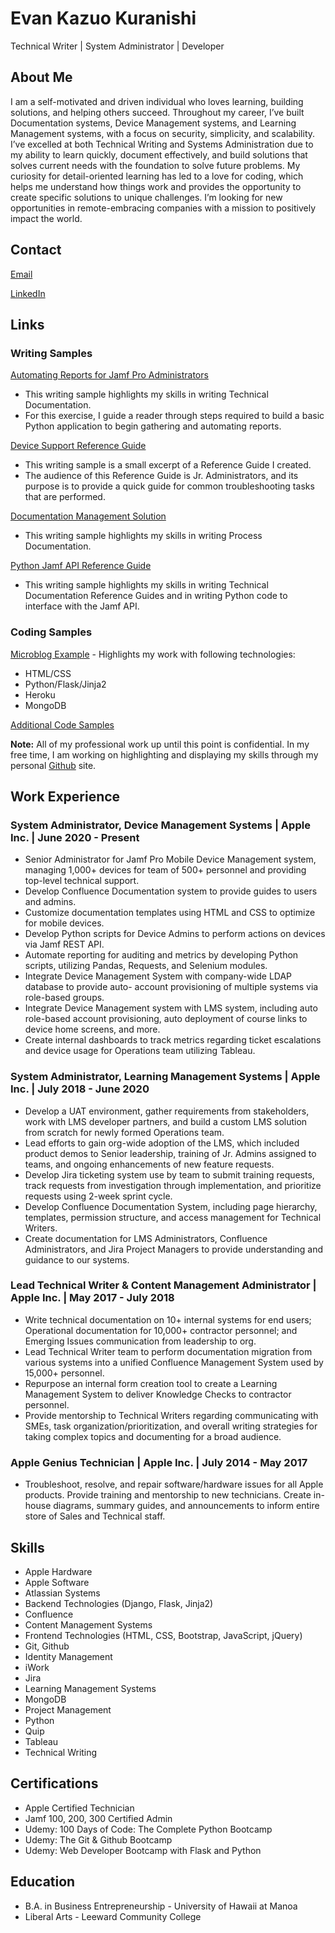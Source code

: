 # Evan Kazuo Kuranishi
Technical Writer | System Administrator | Developer

## About Me

I am a self-motivated and driven individual who loves learning, building solutions, and helping others succeed. Throughout my career, I’ve built Documentation systems, Device Management systems, and Learning Management systems, with a focus on security, simplicity, and scalability. I’ve excelled at both Technical Writing and Systems Administration due to my ability to learn quickly, document effectively, and build solutions that solves current needs with the foundation to solve future problems. My curiosity for detail-oriented learning has led to a love for coding, which helps me understand how things work and provides the opportunity to create specific solutions to unique challenges. I’m looking for new opportunities in remote-embracing companies with a mission to positively impact the world.

## Contact

[Email](mailto:ekuranishi@gmail.com)

[LinkedIn](https://www.linkedin.com/in/evankuranishi)

## Links

### Writing Samples

[Automating Reports for Jamf Pro Administrators](https://github.com/kazuo459/writing-samples/blob/main/automating-reports-for-jamf-pro-administrators.md)

- This writing sample highlights my skills in writing Technical Documentation.
- For this exercise, I guide a reader through steps required to build a basic Python application to begin gathering and automating reports. 

[Device Support Reference Guide](https://github.com/kazuo459/writing-samples/blob/main/device-support-reference-guide.md)

- This writing sample is a small excerpt of a Reference Guide I created. 
- The audience of this Reference Guide is Jr. Administrators, and its purpose is to provide a quick guide for common troubleshooting tasks that are performed. 

[Documentation Management Solution](https://github.com/kazuo459/writing-samples/blob/main/documentation-management-solution.md)

- This writing sample highlights my skills in writing Process Documentation.

[Python Jamf API Reference Guide](https://github.com/kazuo459/writing-samples/blob/main/python-jamf-api-guide.md)

- This writing sample highlights my skills in writing Technical Documentation Reference Guides and in writing Python code to interface with the Jamf API.

### Coding Samples

[Microblog Example](https://kazuo459-microblog.herokuapp.com) - Highlights my work with following technologies:
- HTML/CSS
- Python/Flask/Jinja2
- Heroku
- MongoDB

[Additional Code Samples](https://github.com/kazuo459/portfolio-scripts)

**Note:** All of my professional work up until this point is confidential. In my free time, I am working on highlighting and displaying my skills through my personal [Github](https://github.com/kazuo459) site.

## Work Experience

### System Administrator, Device Management Systems | Apple Inc. | June 2020 - Present

- Senior Administrator for Jamf Pro Mobile Device Management system, managing 1,000+ devices for team of 500+ personnel and providing top-level technical support.
- Develop Confluence Documentation system to provide guides to users and admins.
- Customize documentation templates using HTML and CSS to optimize for mobile devices.
- Develop Python scripts for Device Admins to perform actions on devices via Jamf REST API.
- Automate reporting for auditing and metrics by developing Python scripts, utilizing Pandas, Requests, and Selenium modules.
- Integrate Device Management System with company-wide LDAP database to provide auto- account provisioning of multiple systems via role-based groups.
- Integrate Device Management system with LMS system, including auto role-based account provisioning, auto deployment of course links to device home screens, and more.
- Create internal dashboards to track metrics regarding ticket escalations and device usage for Operations team utilizing Tableau.

### System Administrator, Learning Management Systems | Apple Inc. | July 2018 - June 2020

- Develop a UAT environment, gather requirements from stakeholders, work with LMS developer partners, and build a custom LMS solution from scratch for newly formed Operations team.
- Lead efforts to gain org-wide adoption of the LMS, which included product demos to Senior leadership, training of Jr. Admins assigned to teams, and ongoing enhancements of new feature requests.
- Develop Jira ticketing system use by team to submit training requests, track requests from investigation through implementation, and prioritize requests using 2-week sprint cycle.
- Develop Confluence Documentation System, including page hierarchy, templates, permission structure, and access management for Technical Writers.
- Create documentation for LMS Administrators, Confluence Administrators, and Jira Project Managers to provide understanding and guidance to our systems.

### Lead Technical Writer & Content Management Administrator | Apple Inc. | May 2017 - July 2018

- Write technical documentation on 10+ internal systems for end users; Operational documentation for 10,000+ contractor personnel; and Emerging Issues communication from leadership to org.
- Lead Technical Writer team to perform documentation migration from various systems into a unified Confluence Management System used by 15,000+ personnel.
- Repurpose an internal form creation tool to create a Learning Management System to deliver Knowledge Checks to contractor personnel.
- Provide mentorship to Technical Writers regarding communicating with SMEs, task organization/prioritization, and overall writing strategies for taking complex topics and documenting for a broad audience.

### Apple Genius Technician | Apple Inc. | July 2014 - May 2017

- Troubleshoot, resolve, and repair software/hardware issues for all Apple products. Provide
training and mentorship to new technicians. Create in-house diagrams, summary guides, and announcements to inform entire store of Sales and Technical staff.

## Skills

- Apple Hardware
- Apple Software
- Atlassian Systems
- Backend Technologies (Django, Flask, Jinja2)
- Confluence
- Content Management Systems
- Frontend Technologies (HTML, CSS, Bootstrap, JavaScript, jQuery)
- Git, Github
- Identity Management
- iWork
- Jira
- Learning Management Systems
- MongoDB
- Project Management 
- Python
- Quip
- Tableau
- Technical Writing

## Certifications

- Apple Certified Technician 
- Jamf 100, 200, 300 Certified Admin 
- Udemy: 100 Days of Code: The Complete Python Bootcamp
- Udemy: The Git & Github Bootcamp
- Udemy: Web Developer Bootcamp with Flask and Python

## Education

- B.A. in Business Entrepreneurship - University of Hawaii at Manoa
- Liberal Arts - Leeward Community College

